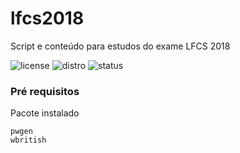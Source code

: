 # lfcs2018
Script e conteúdo para estudos do exame LFCS 2018

![license](https://img.shields.io/badge/license-Unlicense-green.svg)
![distro](https://img.shields.io/badge/ubuntu-16.04-805AFF.svg)
![status](https://img.shields.io/badge/status-under%20development-red.svg)

### Pré requisitos

Pacote instalado

```
pwgen
wbritish
```
